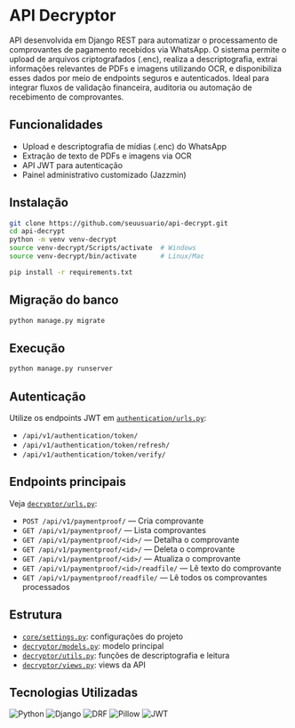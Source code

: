 # API Decryptor

API desenvolvida em Django REST para automatizar o processamento de comprovantes de pagamento recebidos via WhatsApp. O sistema permite o upload de arquivos criptografados (.enc), realiza a descriptografia, extrai informações relevantes de PDFs e imagens utilizando OCR, e disponibiliza esses dados por meio de endpoints seguros e autenticados. Ideal para integrar fluxos de validação financeira, auditoria ou automação de recebimento de comprovantes.

## Funcionalidades

- Upload e descriptografia de mídias (.enc) do WhatsApp
- Extração de texto de PDFs e imagens via OCR
- API JWT para autenticação
- Painel administrativo customizado (Jazzmin)

## Instalação

```sh
git clone https://github.com/seuusuario/api-decrypt.git
cd api-decrypt
python -m venv venv-decrypt
source venv-decrypt/Scripts/activate  # Windows
source venv-decrypt/bin/activate      # Linux/Mac

pip install -r requirements.txt
```

## Migração do banco

```sh
python manage.py migrate
```

## Execução

```sh
python manage.py runserver
```

## Autenticação

Utilize os endpoints JWT em [`authentication/urls.py`](authentication/urls.py):

- `/api/v1/authentication/token/`
- `/api/v1/authentication/token/refresh/`
- `/api/v1/authentication/token/verify/`

## Endpoints principais

Veja [`decryptor/urls.py`](decryptor/urls.py):

- `POST /api/v1/paymentproof/` — Cria comprovante
- `GET /api/v1/paymentproof/` — Lista comprovantes
- `GET /api/v1/paymentproof/<id>/` — Detalha o comprovante
- `GET /api/v1/paymentproof/<id>/` — Deleta o comprovante
- `GET /api/v1/paymentproof/<id>/` — Atualiza o comprovante
- `GET /api/v1/paymentproof/<id>/readfile/` — Lê texto do comprovante
- `GET /api/v1/paymentproof/readfile/` — Lê todos os comprovantes processados

## Estrutura

- [`core/settings.py`](core/settings.py): configurações do projeto
- [`decryptor/models.py`](decryptor/models.py): modelo principal
- [`decryptor/utils.py`](decryptor/utils.py): funções de descriptografia e leitura
- [`decryptor/views.py`](decryptor/views.py): views da API


## Tecnologias Utilizadas

![Python](https://img.shields.io/badge/Python_3.11+-3776AB?style=for-the-badge&logo=python&logoColor=white)
![Django](https://img.shields.io/badge/Django_5.x-092E20?style=for-the-badge&logo=django&logoColor=white)
![DRF](https://img.shields.io/badge/Django%20REST%20Framework-ff1709?style=for-the-badge&logo=django&logoColor=white)
![Pillow](https://img.shields.io/badge/Pillow-FFDD00?style=for-the-badge&logo=python&logoColor=black)
![JWT](https://img.shields.io/badge/JWT%20Auth-000000?style=for-the-badge&logo=jsonwebtokens&logoColor=white)
